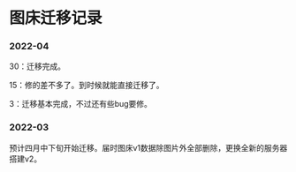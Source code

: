 # 图床迁移记录

### 2022-04

30：迁移完成。

15：修的差不多了。到时候就能直接迁移了。

3：迁移基本完成，不过还有些bug要修。

### 2022-03

预计四月中下旬开始迁移。届时图床v1数据除图片外全部删除，更换全新的服务器搭建v2。